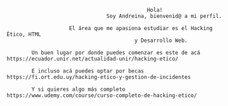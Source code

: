                                                  Hola!
                                    Soy Andreina, bienvenid@ a mi perfil.

                        El área que me apasiona estudiar es el Hacking Ético, HTML
                                             y Desarrollo Web.

            Un buen lugar por donde puedes comenzar es este de acá https://ecuador.unir.net/actualidad-unir/hacking-etico/

            E incluso acá puedes optar por becas https://fi.ort.edu.uy/hacking-etico-y-gestion-de-incidentes
            
            Y si quieres algo más completo https://www.udemy.com/course/curso-completo-de-hacking-etico/
